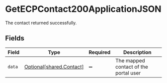 # GetECPContact200ApplicationJSON

The contact returned successfully.


## Fields

| Field                                                      | Type                                                       | Required                                                   | Description                                                |
| ---------------------------------------------------------- | ---------------------------------------------------------- | ---------------------------------------------------------- | ---------------------------------------------------------- |
| `data`                                                     | [Optional[shared.Contact]](../../models/shared/contact.md) | :heavy_minus_sign:                                         | The mapped contact of the portal user                      |